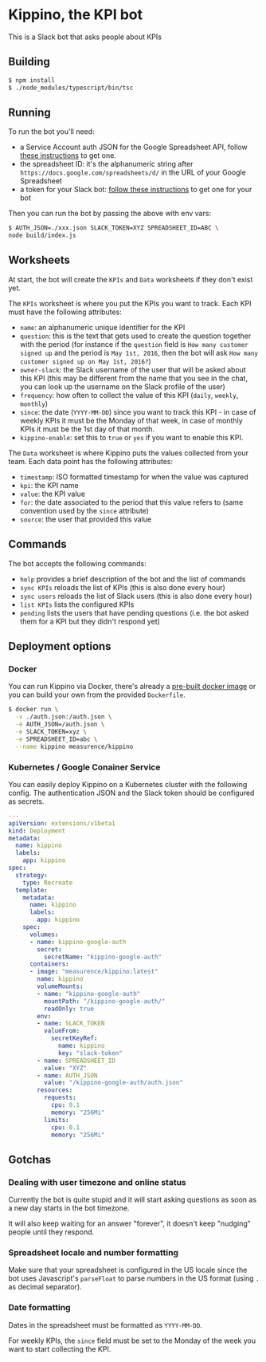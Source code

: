 # Kippino, the KPI bot

This is a Slack bot that asks people about KPIs

## Building

```bash
$ npm install
$ ./node_modules/typescript/bin/tsc
```

## Running

To run the bot you'll need:

* a Service Account auth JSON for the Google Spreadsheet API, follow [these instructions](https://www.npmjs.com/package/google-spreadsheet#service-account-recommended-method) to get one. 
* the spreadsheet ID: it's the alphanumeric string after `https://docs.google.com/spreadsheets/d/` in the URL of your Google Spreadsheet
* a token for your Slack bot: [follow these instructions](https://github.com/howdyai/botkit/blob/master/readme-slack.md#getting-started) to get one for your bot 

Then you can run the bot by passing the above with env vars:

```bash
$ AUTH_JSON=./xxx.json SLACK_TOKEN=XYZ SPREADSHEET_ID=ABC \
node build/index.js
```

## Worksheets

At start, the bot will create the `KPIs` and `Data` worksheets if they don't exist yet.

The `KPIs` worksheet is where you put the KPIs you want to track. Each KPI must have the following attributes:

* `name`: an alphanumeric unique identifier for the KPI
* `question`: this is the text that gets used to create the question together with the period (for instance if the `question` field is `How many customer signed up` and the period is `May 1st, 2016`, then the bot will ask `How many customer signed up on May 1st, 2016?`)
* `owner-slack`: the Slack username of the user that will be asked about this KPI (this may be different from the name that you see in the chat, you can look up the username on the Slack profile of the user)
* `frequency`: how often to collect the value of this KPI (`daily`, `weekly`, `monthly`)
* `since`: the date (`YYYY-MM-DD`) since you want to track this KPI - in case of weekly KPIs it must be the Monday of that week, in case of monthly KPIs it must be the 1st day of that month. 
* `kippino-enable`: set this to `true` or `yes` if you want to enable this KPI.

The `Data` worksheet is where Kippino puts the values collected from your team. Each data point has the following attributes:

* `timestamp`: ISO formatted timestamp for when the value was captured
* `kpi`: the KPI name
* `value`: the KPI value
* `for`: the date associated to the period that this value refers to (same convention used by the `since` attribute)
* `source`: the user that provided this value

## Commands

The bot accepts the following commands:

* `help` provides a brief description of the bot and the list of commands
* `sync KPIs` reloads the list of KPIs (this is also done every hour)
* `sync users` reloads the list of Slack users (this is also done every hour)
* `list KPIs` lists the configured KPIs
* `pending` lists the users that have pending questions (i.e. the bot asked them for a KPI but they didn't respond yet)

## Deployment options

### Docker

You can run Kippino via Docker, there's already a [pre-built docker image](https://hub.docker.com/r/measurence/kippino/) or you can build your own from the provided `Dockerfile`.

```bash
$ docker run \
  -v ./auth.json:/auth.json \
  -e AUTH_JSON=/auth.json \
  -e SLACK_TOKEN=xyz \
  -e SPREADSHEET_ID=abc \
  --name kippino measurence/kippino 
```

### Kubernetes / Google Conainer Service

You can easily deploy Kippino on a Kubernetes cluster with the following config. The authentication JSON and the Slack token should be configured as secrets.

```yaml
---
apiVersion: extensions/v1beta1
kind: Deployment
metadata:
  name: kippino
  labels:
    app: kippino
spec:
  strategy:
    type: Recreate
  template:
    metadata:
      name: kippino
      labels:
        app: kippino
    spec:
      volumes:
      - name: kippino-google-auth
        secret:
          secretName: "kippino-google-auth"
      containers:
      - image: "measurence/kippino:latest"
        name: kippino
        volumeMounts:
        - name: "kippino-google-auth"
          mountPath: "/kippino-google-auth/"
          readOnly: true
        env:
        - name: SLACK_TOKEN
          valueFrom:
            secretKeyRef:
              name: kippino
              key: "slack-token"
        - name: SPREADSHEET_ID
          value: "XYZ"
        - name: AUTH_JSON
          value: "/kippino-google-auth/auth.json"
        resources:
          requests:
            cpu: 0.1
            memory: "256Mi"
          limits:
            cpu: 0.1
            memory: "256Mi"         
```

## Gotchas

### Dealing with user timezone and online status

Currently the bot is quite stupid and it will start asking questions as soon as a new day starts in the bot timezone.

It will also keep waiting for an answer "forever", it doesn't keep "nudging" people until they respond. 

### Spreadsheet locale and number formatting

Make sure that your spreadsheet is configured in the US locale since the bot uses
Javascript's `parseFloat` to parse numbers in the US format (using `.` as decimal
separator).

### Date formatting

Dates in the spreadsheet must be formatted as `YYYY-MM-DD`.

For weekly KPIs, the `since` field must be set to the Monday of the week you want to start collecting the KPI.
